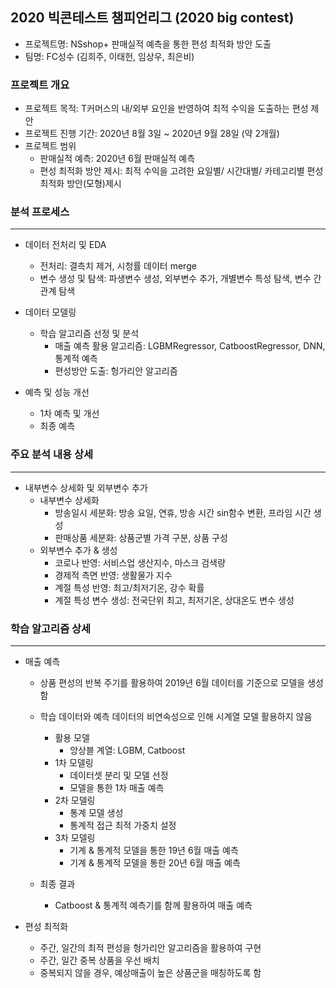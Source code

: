 ## 2020 빅콘테스트 챔피언리그 (2020 big contest)
- 프로젝트명: NSshop+ 판매실적 예측을 통한 편성 최적화 방안 도출
- 팀명: FC성수 (김희주, 이태헌, 임상우, 최은비)

### 프로젝트 개요
- 프로젝트 목적: T커머스의 내/외부 요인을 반영하여 최적 수익을 도출하는 편성 제안
- 프로젝트 진행 기간: 2020년 8월 3일 ~ 2020년 9월 28일 (약 2개월)
- 프로젝트 범위
  - 판매실적 예측: 2020년 6월 판매실적 예측
  - 편성 최적화 방안 제시: 최적 수익을 고려한 요일별/ 시간대별/ 카테고리별 편성 최적화 방안(모형)제시


### 분석 프로세스
--- 
- 데이터 전처리 및 EDA
  - 전처리: 결측치 제거, 시청률 데이터 merge
  - 변수 생성 및 탐색: 파생변수 생성, 외부변수 추가, 개별변수 특성 탐색, 변수 간 관계 탐색
  
- 데이터 모델링
  - 학습 알고리즘 선정 및 분석
    - 매출 예측 활용 알고리즘: LGBMRegressor, CatboostRegressor, DNN, 통계적 예측
    - 편성방안 도출: 헝가리안 알고리즘
    
- 예측 및 성능 개선
  - 1차 예측 및 개선
  - 최종 예측


### 주요 분석 내용 상세
---
- 내부변수 상세화 및 외부변수 추가
  - 내부변수 상세화
    - 방송일시 세분화: 방송 요일, 연휴, 방송 시간 sin함수 변환, 프라임 시간 생성
    - 판매상품 세분화: 상품군별 가격 구분, 상품 구성
  - 외부변수 추가 & 생성
    - 코로나 반영: 서비스업 생산지수, 마스크 검색량
    - 경제적 측면 반영: 생활물가 지수
    - 계절 특성 반영: 최고/최저기온, 강수 확률
    - 계절 특성 변수 생성: 전국단위 최고, 최저기온, 상대온도 변수 생성
    

### 학습 알고리즘 상세
---
- 매출 예측
  - 상품 편성의 반복 주기를 활용하여 2019년 6월 데이터를 기준으로 모델을 생성함
  - 학습 데이터와 예측 데이터의 비연속성으로 인해 시계열 모델 활용하지 않음
    - 활용 모델
      - 앙상블 계열: LGBM, Catboost
    - 1차 모델링
      - 데이터셋 분리 및 모델 선정 
      - 모델을 통한 1차 매출 예측
    - 2차 모델링
      - 통계 모델 생성
      - 통계적 접근 최적 가중치 설정
    - 3차 모델링
      - 기계 & 통계적 모델을 통한 19년 6월 매출 예측 
      - 기계 & 통계적 모델을 통한 20년 6월 매출 예측
  
  - 최종 결과
    - Catboost & 통계적 예측기를 함께 활용하여 매출 예측
    
- 편성 최적화
  - 주간, 일간의 최적 편성을 헝가리안 알고리즘을 활용하여 구현
  - 주간, 일간 중복 상품을 우선 배치
  - 중복되지 않을 경우, 예상매출이 높은 상품군을 매칭하도록 함

